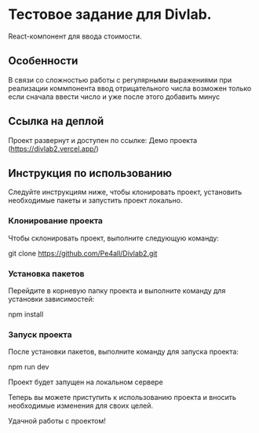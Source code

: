 
# Тестовое задание для Divlab.

React-компонент для ввода стоимости.

## Особенности

В связи со сложностью работы с регулярными выражениями при реализации коммпонента ввод отрицательного числа возможен только если сначала ввести число и уже после этого добавить минус

## Ссылка на деплой

Проект развернут и доступен по ссылке: Демо проекта (https://divlab2.vercel.app/)

## Инструкция по использованию

Следуйте инструкциям ниже, чтобы клонировать проект, установить необходимые пакеты и запустить проект локально.

### Клонирование проекта

Чтобы склонировать проект, выполните следующую команду:

git clone https://github.com/Pe4all/Divlab2.git

### Установка пакетов

Перейдите в корневую папку проекта и выполните команду для установки зависимостей:

npm install

### Запуск проекта

После установки пакетов, выполните команду для запуска проекта:

npm run dev

Проект будет запущен на локальном сервере

Теперь вы можете приступить к использованию проекта и вносить необходимые изменения для своих целей.

Удачной работы с проектом!

